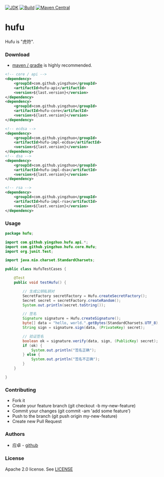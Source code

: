 [![JDK](http://img.shields.io/badge/JDK-v8.0-yellow.svg)](http://www.oracle.com/technetwork/java/javase/downloads/index.html)
[![Build](http://img.shields.io/badge/Build-Maven_2-green.svg)](https://maven.apache.org/)
[![Maven Central](https://img.shields.io/maven-central/v/com.github.yingzhuo/hufu.svg?label=Maven%20Central)](https://search.maven.org/search?q=g:%22com.github.yingzhuo%22%20AND%20a:%22hufu%22)

# hufu

Hufu is "虎符".

### Download

* [maven / gradle](https://search.maven.org/search?q=hufu) is highly recommended.

```xml
<!-- core / api -->
<dependency>
    <groupId>com.github.yingzhuo</groupId>
    <artifactId>hufu-api</artifactId>
    <version>${last.version}</version>
</dependency>
<dependency>
    <groupId>com.github.yingzhuo</groupId>
    <artifactId>hufu-core</artifactId>
    <version>${last.version}</version>
</dependency>

<!-- ecdsa -->
<dependency>
    <groupId>com.github.yingzhuo</groupId>
    <artifactId>hufu-impl-ecdsa</artifactId>
    <version>${last.version}</version>
</dependency>
<!-- dsa -->
<dependency>
    <groupId>com.github.yingzhuo</groupId>
    <artifactId>hufu-impl-dsa</artifactId>
    <version>${last.version}</version>
</dependency>

<!-- rsa -->
<dependency>
    <groupId>com.github.yingzhuo</groupId>
    <artifactId>hufu-impl-rsa</artifactId>
    <version>${last.version}</version>
</dependency>
```

### Usage

```java
package hufu;

import com.github.yingzhuo.hufu.api.*;
import com.github.yingzhuo.hufu.core.Hufu;
import org.junit.Test;

import java.nio.charset.StandardCharsets;

public class HufuTestCases {

    @Test
    public void testHufu() {

        // 生成公钥私钥对
        SecretFactory secretFactory = Hufu.createSecretFactory();
        Secret secret = secretFactory.createRandom();
        System.out.println(secret.toString());

        // 签名
        Signature signature = Hufu.createSignature();
        byte[] data = "hello, world.".getBytes(StandardCharsets.UTF_8); // 待签名的数据
        String sign = signature.sign(data, (PrivateKey) secret);

        // 验证签名
        boolean ok = signature.verify(data, sign, (PublicKey) secret);
        if (ok) {
            System.out.println("签名正确");
        } else {
            System.out.println("签名不正确");
        }
    }

}
```

### Contributing

* Fork it
* Create your feature branch (git checkout -b my-new-feature)
* Commit your changes (git commit -am 'add some feature')
* Push to the branch (git push origin my-new-feature)
* Create new Pull Request

### Authors

* 应卓 - [github](https://github.com/yingzhuo)

### License

Apache 2.0 license. See [LICENSE](./LICENSE)
